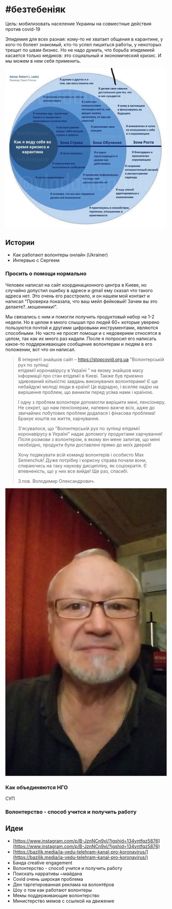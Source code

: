 # \#безтебеніяк

Цель: мобилизовать население Украины на совместные действия против covid-19

Эпидемия для всех разная: кому-то не хватает общения в карантине, у кого-то болеет знакомый, кто-то успел лишиться работы, у некоторых трещит по швам бизнес. Но не надо думать, что борьба эпидемией касается только медиков: это социальный и экономический кризис. И мы можем в нем себя применить.

![](../../.gitbook/assets/image%20%2811%29.png)

## Истории

* Как работают волонтеры онлайн \(Ukrainer\)
* Интервью с Сергеем

### Просить о помощи нормально

Человек написал на сайт координационного центра в Киеве, но случайно допустил ошибку в адресе и gmail ему сказал что такого адреса нет. Это очень его расстроило, и он нашем мой контакт и написал "Проверка показала, что ваш мейл фейковый! Зачем вы это делаете?..мошенники!".

Мы связались с ним и помогли получить продуктовый набор на 1-2 недели. Но в целом я много слышал про людей 60+ которые уверено пользуются почтой и другими цифровыми инструментами, являются способными. Но часто не просят помощи и с недоверием относятся в целом, так как их много раз кидали. После я попросил его написать какое-то поддерживающее сообщение волонтерам и людям в его положении, вот что он написал.

> В інтернеті знайшов сайт – https://stopcovid.org.ua "Волонтерській рух по зупінці  
> епідемії коронавірусу в Україні " на якому знайшов масу інформації про стан епідемії в Києві. Также був приємно здивований кількістю завдань виконуваних волонтерами! Є ще небайдужі молоді люди в країні! Це відрадно, і вселяє надію на вирішення проблем, що виникли перед усіма нами і країною.
>
> І одну з проблем волонтери допомогли вирішити мені, пенсіонеру. Не секрет, що нам пенсіонерам, напевно важче всіх, адже до звичайних побутових проблем додалася і фінасова проблема! Бракує коштів на життя, харчування.
>
> З'ясувалося, що "Волонтерській рух по зупінці епідемії коронавірусу в Україні" надає допомогу продуктами харчування! Після розмови з волонтером, в якому він мене запитав, що мені необхідно, продукти були доставлені прямо до моїх дверей!
>
> Хочу подякувати всій команді волонтерів і особисто Max Semenchuk! Дуже потрібну і корисну справа почали вони, спираючись на таку наукову дисципліну, як соціократія. Є впевненість, що у них все вийде! Ще раз, спасибі.              
>
> З.пов. Володимир Олександрович.

![](../../.gitbook/assets/dsc_00271.jpg)



### Как объединяются НГО

СУП

### Волонтерство - способ учится и получить работу

## Идеи

* [https://www.instagram.com/p/B-JznNCn9xl/?igshid=134yntfqz5876](https://www.instagram.com/p/B-JznNCn9xl/?igshid=134yntfqz5876)
* [https://bazilik.media/ia-vedu-telehram-kanal-pro-koronavirus/](https://bazilik.media/ia-vedu-telehram-kanal-pro-koronavirus/)
* Банда creative engagement
* Волонтерство - способ учится и получить работу
* Поискать нарративы ~майдана
* Covid очень широкая проблема
* Ден таргетированная реклама на волонтёров
* Шоу о том как работают волонтеры
* Мемы поддерживающие волонтерство
* Министерство мемов с ссылкой на движение

